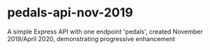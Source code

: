 # pedals-api-nov-2019
A simple Express API with one endpoint 'pedals', created November 2019/April 2020, demonstrating progressive enhancement
